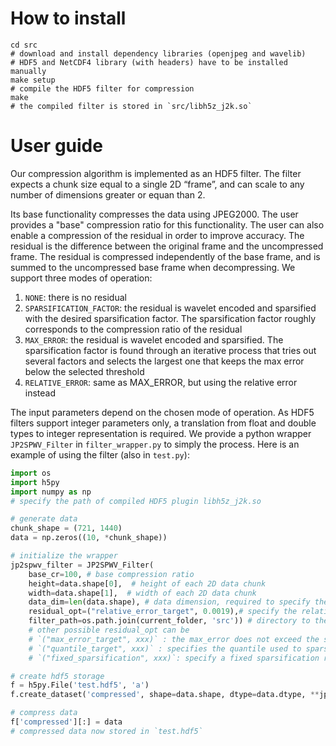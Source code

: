# How to install
```
cd src
# download and install dependency libraries (openjpeg and wavelib)
# HDF5 and NetCDF4 library (with headers) have to be installed manually
make setup
# compile the HDF5 filter for compression
make
# the compiled filter is stored in `src/libh5z_j2k.so`
```

# User guide
Our compression algorithm is implemented as an HDF5 filter. The filter expects a chunk size equal to a single 2D “frame”, and can scale to any number of dimensions greater or equan than 2.

Its base functionality compresses the data using JPEG2000. The user provides a "base" compression ratio for this functionality.
The user can also enable a compression of the residual in order to improve accuracy. The residual is the difference between the original frame and the uncompressed frame. The residual is compressed independently of the base frame, and is summed to the uncompressed base frame when decompressing. We support three modes of operation:
1. `NONE`: there is no residual
2. `SPARSIFICATION_FACTOR`: the residual is wavelet encoded and sparsified with the desired sparsification factor. The sparsification factor roughly corresponds to the compression ratio of the residual
3. `MAX_ERROR`: the residual is wavelet encoded and sparsified. The sparsification factor is found through an iterative process that tries out several factors and selects the largest one that keeps the max error below the selected threshold
4. `RELATIVE_ERROR`: same as MAX_ERROR, but using the relative error instead

The input parameters depend on the chosen mode of operation. As HDF5 filters support integer parameters only, a translation from float and double types to integer representation is required. We provide a python wrapper `JP2SPWV_Filter` in `filter_wrapper.py` to simply the process. Here is an example of using the filter (also in `test.py`):

```python
import os
import h5py
import numpy as np
# specify the path of compiled HDF5 plugin libh5z_j2k.so

# generate data
chunk_shape = (721, 1440)
data = np.zeros((10, *chunk_shape))

# initialize the wrapper
jp2spwv_filter = JP2SPWV_Filter(
    base_cr=100, # base compression ratio
    height=data.shape[0],  # height of each 2D data chunk
    width=data.shape[1],  # width of each 2D data chunk
    data_dim=len(data.shape), # data dimension, required to specify the HDF5 chunk shape
    residual_opt=("relative_error_target", 0.0019),# specify the relative error target to be 0.0019
    filter_path=os.path.join(current_folder, 'src')) # directory to the compiled HDF5 filter plugin
    # other possible residual_opt can be
    # `("max_error_target", xxx)` : the max_error does not exceed the specified value
    # `("quantile_target", xxx)` : specifies the quantile used to sparsify the wavelet transformed residual
    # `("fixed_sparsification", xxx)`: specify a fixed sparsification ratio for the sparse wavelet compression

# create hdf5 storage
f = h5py.File('test.hdf5', 'a') 
f.create_dataset('compressed', shape=data.shape, dtype=data.dtype, **jp2spwv_filter)

# compress data
f['compressed'][:] = data
# compressed data now stored in `test.hdf5`

```


